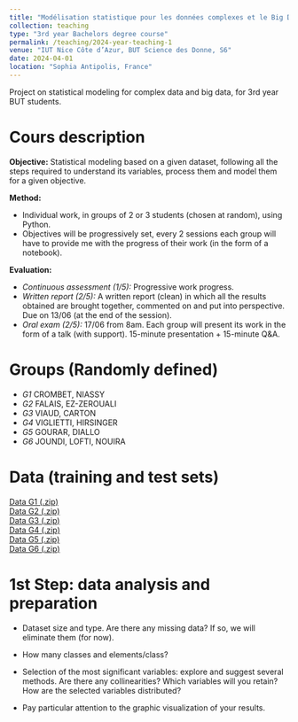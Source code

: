 ```yaml
---
title: "Modélisation statistique pour les données complexes et le Big Data"
collection: teaching
type: "3rd year Bachelors degree course"
permalink: /teaching/2024-year-teaching-1
venue: "IUT Nice Côte d’Azur, BUT Science des Donne, S6"
date: 2024-04-01
location: "Sophia Antipolis, France"
---
```


Project on statistical modeling for complex data and big data, for 3rd year BUT students.

Cours description
======
**Objective:** Statistical modeling based on a given dataset, following all the steps required to understand its variables, process them and model them for a given objective. 

**Method:** 
* Individual work, in groups of 2 or 3 students (chosen at random), using Python.
* Objectives will be progressively set, every 2 sessions each group will have to provide me with the progress of their work (in the form of a notebook).

**Evaluation:**
* *Continuous assessment (1/5):* Progressive work progress.
* *Written report (2/5):* A written report (clean) in which all the results obtained are brought together, commented on and put into perspective. Due on 13/06 (at the end of the session).
* *Oral exam (2/5):* 17/06 from 8am. Each group will present its work in the form of a talk (with support). 15-minute presentation + 15-minute Q&A.

Groups (Randomly defined)
======
* *G1* CROMBET, NIASSY
* *G2* FALAIS, EZ-ZEROUALI
* *G3* VIAUD, CARTON
* *G4* VIGLIETTI, HIRSINGER
* *G5* GOURAR, DIALLO
* *G6* JOUNDI, LOFTI, NOUIRA

Data (training and test sets)
======
[Data G1 (.zip)](http://ibalelli.github.io/files/course_material/mod_stat_BUT/Data_G1.zip) <br/>
[Data G2 (.zip)](http://ibalelli.github.io/files/course_material/mod_stat_BUT/Data_G2.zip) <br/>
[Data G3 (.zip)](http://ibalelli.github.io/files/course_material/mod_stat_BUT/Data_G3.zip) <br/>
[Data G4 (.zip)](http://ibalelli.github.io/files/course_material/mod_stat_BUT/Data_G4.zip) <br/>
[Data G5 (.zip)](http://ibalelli.github.io/files/course_material/mod_stat_BUT/Data_G5.zip) <br/>
[Data G6 (.zip)](http://ibalelli.github.io/files/course_material/mod_stat_BUT/Data_G6.zip) <br/>

1st Step: data analysis and preparation
======

* Dataset size and type. Are there any missing data? If so, we will eliminate them (for now).

* How many classes and elements/class?

* Selection of the most significant variables: explore and suggest several methods. Are there any collinearities? Which variables will you retain? How are the selected variables distributed?

* Pay particular attention to the graphic visualization of your results.

<!---
-->